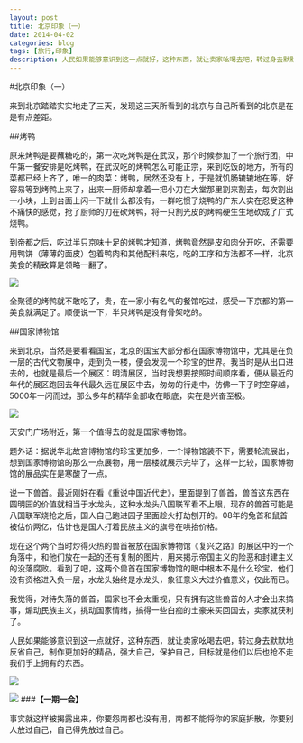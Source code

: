 ```yaml
---
layout: post
title: 北京印象（一）
date: 2014-04-02
categories: blog
tags: [旅行,印象]
description: 人民如果能够意识到这一点就好，这种东西，就让卖家吆喝去吧，转过身去默默地反省自己，制作更加好的精品，强大自己，保护自己，目标就是他们以后也抢不走我们手上拥有的东西。
---
```




#北京印象（一）

来到北京踏踏实实地走了三天，发现这三天所看到的北京与自己所看到的北京是在是有点差距。

##烤鸭

原来烤鸭是要蘸糖吃的，第一次吃烤鸭是在武汉，那个时候参加了一个旅行团，中午第一餐安排是吃烤鸭，在武汉吃的烤鸭怎么可能正宗，来到吃饭的地方，所有的菜都已经上齐了，唯一的肉菜：烤鸭，居然还没有上，于是就饥肠辘辘地在等，好容易等到烤鸭上来了，出来一厨师却拿着一把小刀在大堂那里割来割去，每次割出一小块，上到台面上闪一下就什么都没有，一群吃惯了烧鸭的广东人实在忍受这种不痛快的感觉，抢了厨师的刀在砍烤鸭，将一只割光皮的烤鸭硬生生地砍成了广式烧鸭。

到帝都之后，吃过半只京味十足的烤鸭才知道，烤鸭竟然是皮和肉分开吃，还需要用鸭饼（薄薄的面皮）包着鸭肉和其他配料来吃，吃的工序和方法都不一样，北京美食的精致算是领略一翻了。

![](http://cnfeat.qiniudn.com/DSC06417%20(%E5%A4%8D%E5%88%B6).JPG)

全聚德的烤鸭就不敢吃了，贵，在一家小有名气的餐馆吃过，感受一下京都的第一美食就满足了。顺便说一下，半只烤鸭是没有骨架吃的。

##国家博物馆

来到北京，当然是要看看国宝，北京的国宝大部分都在国家博物馆中，尤其是在负一层的古代文物展中，走到负一楼，便会发现一个珍宝的世界。我当时是从出口进去的，也就是最后一个展区：明清展区，当时我想要按照时间顺序看，便从最近的年代的展区跑回去年代最久远在展区中去，匆匆的行走中，仿佛一下子时空穿越，5000年一闪而过，那么多年的精华全部收在眼底，实在是兴奋至极。

![](http://cnfeat.qiniudn.com/DSC06569%20(%E5%A4%8D%E5%88%B6).JPG)

天安门广场附近，第一个值得去的就是国家博物馆。

题外话：据说华北故宫博物馆的珍宝更加多，一个博物馆装不下，需要轮流展出，想到国家博物馆的那么一点展物，用一层楼就展示完毕了，这样一比较，国家博物馆的展品实在是寒酸了一点。

说一下兽首。最近刚好在看《重说中国近代史》，里面提到了兽首，兽首这东西在圆明园的价值就相当于水龙头，这种水龙头八国联军看不上眼，现存的兽首可能是八国联军烧抢之后，国人自己跑进园子里面趁火打劫刨开的。08年的兔首和鼠首被估价两亿，估计也是国人打着民族主义的旗号在哄抬价格。

现在这个两个当时炒得火热的兽首被放在国家博物馆《复兴之路》的展区中的一个角落中，和他们放在一起的还有复制的图片，用来揭示帝国主义的险恶和封建主义的没落腐败。看到了吧，这两个兽首在国家博物馆的眼中根本不是什么珍宝，他们没有资格进入负一层，水龙头始终是水龙头，象征意义大过价值意义，仅此而已。

我觉得，对待失落的兽首，国家也不会太重视，只有拥有这些兽首的人才会出来搞事，煽动民族主义，挑动国家情绪，搞得一些白痴的土豪来买回国去，卖家就获利了。

人民如果能够意识到这一点就好，这种东西，就让卖家吆喝去吧，转过身去默默地反省自己，制作更加好的精品，强大自己，保护自己，目标就是他们以后也抢不走我们手上拥有的东西。

![](http://cnfeat.qiniudn.com/%E5%9B%BE%E5%83%8F%202014-03-27-01-00.png)

![](http://cnfeat.qiniudn.com/%E5%9B%BE%E5%83%8F%202014-03-27-00-56.png)
###**【一期一会】**

事实就这样被揭露出来，你要怨南都也没有用，南都不能将你的家庭拆散，你要别人放过自己，自己得先放过自己。

